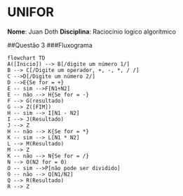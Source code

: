 # UNIFOR
**Nome**: Juan Doth
**Disciplina**: Raciocínio logico algorítmico

##Questão 3
###Fluxograma
```mermaid
flowchart TD
A([Inicio]) --> B[/digite um número 1/]
B --> C[/Digite um operador, +, -, *, / /]
C -->D[/Digite um número 2/]
D -->E{Se for = +}
E -- sim -->F[N1+N2]
E -- não --> H{Se for = -}
F --> G(resultado)
G --> Z([FIM])
H -- sim --> I[N1 - N2]
I --> J(Resultado)
J --> Z
H -- não --> K{Se for = *}
K -- sim --> L[N1 * N2]
L --> M(Resultado)
M --> Z
K -- não --> N{Se for = /}
N --> O(N2 for = 0)
O -- sim -->P[não pode ser dividido]
O -- não --> Q[N1/N2]
Q --> R(Resultado)
R --> Z
```

